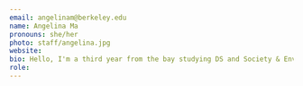 ```yaml
---
email: angelinam@berkeley.edu
name: Angelina Ma
pronouns: she/her
photo: staff/angelina.jpg
website:
bio: Hello, I'm a third year from the bay studying DS and Society & Environment. I love eating noodles, data8, and my digicam!! So excited to meet all of y'all!
role:
---
```

